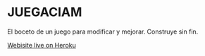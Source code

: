 # JUEGACIAM

El boceto de un juego para modificar y mejorar. Construye sin fin.

[Webisite live on Heroku](https://juegociam.herokuapp.com/)
